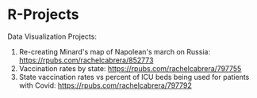 # R-Projects

Data Visualization Projects:
1) Re-creating Minard's map of Napolean's march on Russia: https://rpubs.com/rachelcabrera/852773
2) Vaccination rates by state: https://rpubs.com/rachelcabrera/797755
3) State vaccination rates vs percent of ICU beds being used for patients with Covid: https://rpubs.com/rachelcabrera/797792


